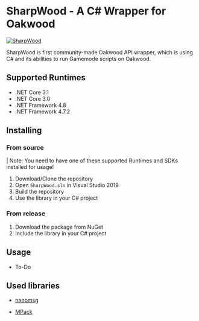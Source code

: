 # SharpWood - A C# Wrapper for Oakwood

[![SharpWood](https://img.shields.io/nuget/v/SharpWood.svg?style=flat&label=Release)](https://www.nuget.org/packages/SharpWood/)

SharpWood is first community-made Oakwood API wrapper, which is using C# and its abilities to run Gamemode scripts on Oakwood.

## Supported Runtimes
* .NET Core 3.1
* .NET Core 3.0
* .NET Framework 4.8
* .NET Framework 4.7.2

## Installing

### From source

| Note: You need to have one of these supported Runtimes and SDKs installed for usage!

1. Download/Clone the repository
2. Open `SharpWood.sln` in Visual Studio 2019
3. Build the repository
4. Use the library in your C# project

### From release

1. Download the package from NuGet
2. Include the library in your C# project


## Usage

- To-Do



## Used libraries

- [nanomsg](https://github.com/nanomsg/nanomsg)

- [MPack](https://github.com/caesay/MPack)